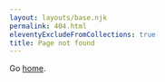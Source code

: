 ```yaml
---
layout: layouts/base.njk
permalink: 404.html
eleventyExcludeFromCollections: true
title: Page not found
---
```


Go [home]('/').
